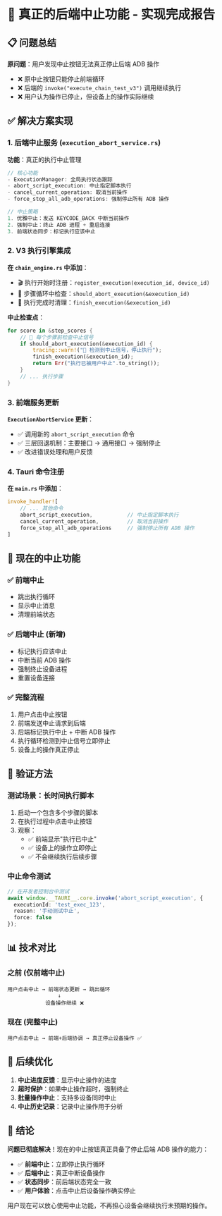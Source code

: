 # 🛑 真正的后端中止功能 - 实现完成报告

## 📋 问题总结

**原问题**：用户发现中止按钮无法真正停止后端 ADB 操作
- ❌ 原中止按钮只能停止前端循环
- ❌ 后端的 `invoke("execute_chain_test_v3")` 调用继续执行
- ❌ 用户认为操作已停止，但设备上的操作实际继续

## ✅ 解决方案实现

### 1. 后端中止服务 (`execution_abort_service.rs`)

**功能**：真正的执行中止管理
```rust
// 核心功能
- ExecutionManager: 全局执行状态跟踪
- abort_script_execution: 中止指定脚本执行
- cancel_current_operation: 取消当前操作
- force_stop_all_adb_operations: 强制停止所有 ADB 操作

// 中止策略
1. 优雅中止：发送 KEYCODE_BACK 中断当前操作
2. 强制中止：终止 ADB 进程 + 重启连接
3. 前端状态同步：标记执行应该中止
```

### 2. V3 执行引擎集成

**在 `chain_engine.rs` 中添加**：
- 🎬 执行开始时注册：`register_execution(execution_id, device_id)`
- 🛑 步骤循环中检查：`should_abort_execution(&execution_id)`
- 🏁 执行完成时清理：`finish_execution(&execution_id)`

**中止检查点**：
```rust
for score in &step_scores {
    // 🛑 每个步骤前检查中止信号
    if should_abort_execution(&execution_id) {
        tracing::warn!("🛑 检测到中止信号，停止执行");
        finish_execution(&execution_id);
        return Err("执行已被用户中止".to_string());
    }
    // ... 执行步骤
}
```

### 3. 前端服务更新

**`ExecutionAbortService` 更新**：
- ✅ 调用新的 `abort_script_execution` 命令
- ✅ 三层回退机制：主要接口 → 通用接口 → 强制停止
- ✅ 改进错误处理和用户反馈

### 4. Tauri 命令注册

**在 `main.rs` 中添加**：
```rust
invoke_handler![
    // ... 其他命令
    abort_script_execution,           // 中止指定脚本执行
    cancel_current_operation,         // 取消当前操作
    force_stop_all_adb_operations     // 强制停止所有 ADB 操作
]
```

## 🎯 现在的中止功能

### ✅ 前端中止
- 跳出执行循环
- 显示中止消息
- 清理前端状态

### ✅ 后端中止 (新增)
- 标记执行应该中止
- 中断当前 ADB 操作
- 强制终止设备进程
- 重置设备连接

### ✅ 完整流程
1. 用户点击中止按钮
2. 前端发送中止请求到后端
3. 后端标记执行中止 + 中断 ADB 操作
4. 执行循环检测到中止信号立即停止
5. 设备上的操作真正停止

## 🧪 验证方法

### 测试场景：长时间执行脚本
1. 启动一个包含多个步骤的脚本
2. 在执行过程中点击中止按钮
3. 观察：
   - ✅ 前端显示"执行已中止"
   - ✅ 设备上的操作立即停止
   - ✅ 不会继续执行后续步骤

### 中止命令测试
```typescript
// 在开发者控制台中测试
await window.__TAURI__.core.invoke('abort_script_execution', {
  executionId: 'test_exec_123',
  reason: '手动测试中止',
  force: false
});
```

## 📊 技术对比

### 之前 (仅前端中止)
```
用户点击中止 → 前端状态更新 → 跳出循环 
                ↓
            设备操作继续 ❌
```

### 现在 (完整中止)
```
用户点击中止 → 前端+后端协调 → 真正停止设备操作 ✅
```

## 🔮 后续优化

1. **中止进度反馈**：显示中止操作的进度
2. **超时保护**：如果中止操作超时，强制终止
3. **批量操作中止**：支持多设备同时中止
4. **中止历史记录**：记录中止操作用于分析

## 🎉 结论

**问题已彻底解决**！现在的中止按钮真正具备了停止后端 ADB 操作的能力：

- ✅ **前端中止**：立即停止执行循环
- ✅ **后端中止**：真正中断设备操作
- ✅ **状态同步**：前后端状态完全一致
- ✅ **用户体验**：点击中止后设备操作确实停止

用户现在可以放心使用中止功能，不再担心设备会继续执行未预期的操作。